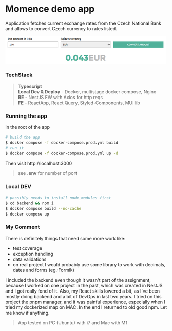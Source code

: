 Momence demo app
================
Application fetches current exchange rates from the Czech National Bank and allows to convert 
Czech currency to rates listed.

<img src="assets/momence-demo.png" alt="isolated" width="500"/>

### TechStack
>**Typescript**  
**Local Dev & Deploy** - Docker, multistage docker compose, Nginx  
**BE** - NestJS FW with Axios for http reqs  
**FE** - ReactApp, React Query, Styled-Components, MUI lib

### Running the app
in the root of the app
```bash
# build the app
$ docker compose -f docker-compose.prod.yml build
# run it
$ docker compose -f docker-compose.prod.yml up -d
```
Then visit http://localhost:3000
>see **.env** for number of port

### Local DEV
```bash
# possibly needs to install node_modules first
$ cd backend && npm i
$ docker compose build --no-cache
$ docker compose up
```
### My Comment
There is definitely things that need some more work like:
- test coverage
- exception handling  
- data validations
- on real project I would probably use some library to work with decimals, dates
and forms (eg.:Formik) 

I included the backend even though it wasn't part of the assignment, because I worked
on one project in the past, which was created in NestJS and I got really fond of it. Also,
my React skills lowered a bit, as I've been mostly doing backend and a bit of DevOps
in last two years. I tried on this project the pnpm manager, and it was painful experience,
especially when I tried my dockerized map on MAC. In the end I returned to old good npm.
Let me know if anything.

> App tested on PC (Ubuntu) with i7 and Mac with M1 
